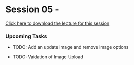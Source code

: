 # Session 05 - 

[Click here to download the lecture for this session](https://www.idrive.com/idrive/sh/sh?k=t4w2y9f3q9)

### Upcoming Tasks

  - TODO: Add an update image and remove image options

  - TODO: Vaidation of Image Upload

